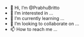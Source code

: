 - 👋 Hi, I’m @PrabhuBritto
- 👀 I’m interested in ...
- 🌱 I’m currently learning ...
- 💞️ I’m looking to collaborate on ...
- 📫 How to reach me ...

<!---
PrabhuBritto/PrabhuBritto is a ✨ special ✨ repository because its `README.md` (this file) appears on your GitHub profile.
You can click the Preview link to take a look at your changes.
--->

